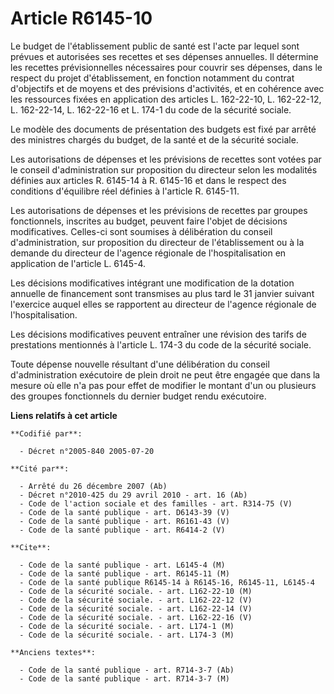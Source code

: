 # Article R6145-10

Le budget de l'établissement public de santé est l'acte par lequel sont prévues et autorisées ses recettes et ses dépenses
annuelles. Il détermine les recettes prévisionnelles nécessaires pour couvrir ses dépenses, dans le respect du projet
d'établissement, en fonction notamment du contrat d'objectifs et de moyens et des prévisions d'activités, et en cohérence
avec les ressources fixées en application des articles L. 162-22-10, L. 162-22-12, L. 162-22-14, L. 162-22-16 et L. 174-1 du
code de la sécurité sociale.

Le modèle des documents de présentation des budgets est fixé par arrêté des ministres chargés du budget, de la santé et de la
sécurité sociale.

Les autorisations de dépenses et les prévisions de recettes sont votées par le conseil d'administration sur proposition du
directeur selon les modalités définies aux articles R. 6145-14 à R. 6145-16 et dans le respect des conditions d'équilibre
réel définies à l'article R. 6145-11.

Les autorisations de dépenses et les prévisions de recettes par groupes fonctionnels, inscrites au budget, peuvent faire
l'objet de décisions modificatives. Celles-ci sont soumises à délibération du conseil d'administration, sur proposition du
directeur de l'établissement ou à la demande du directeur de l'agence régionale de l'hospitalisation en application de
l'article L. 6145-4.

Les décisions modificatives intégrant une modification de la dotation annuelle de financement sont transmises au plus tard le
31 janvier suivant l'exercice auquel elles se rapportent au directeur de l'agence régionale de l'hospitalisation.

Les décisions modificatives peuvent entraîner une révision des tarifs de prestations mentionnés à l'article L. 174-3 du code
de la sécurité sociale.

Toute dépense nouvelle résultant d'une délibération du conseil d'administration exécutoire de plein droit ne peut être
engagée que dans la mesure où elle n'a pas pour effet de modifier le montant d'un ou plusieurs des groupes fonctionnels du
dernier budget rendu exécutoire.

**Liens relatifs à cet article**

	**Codifié par**:

	  - Décret n°2005-840 2005-07-20

	**Cité par**:

	  - Arrêté du 26 décembre 2007 (Ab)
	  - Décret n°2010-425 du 29 avril 2010 - art. 16 (Ab)
	  - Code de l'action sociale et des familles - art. R314-75 (V)
	  - Code de la santé publique - art. D6143-39 (V)
	  - Code de la santé publique - art. R6161-43 (V)
	  - Code de la santé publique - art. R6414-2 (V)

	**Cite**:

	  - Code de la santé publique - art. L6145-4 (M)
	  - Code de la santé publique - art. R6145-11 (M)
	  - Code de la santé publique R6145-14 à R6145-16, R6145-11, L6145-4
	  - Code de la sécurité sociale. - art. L162-22-10 (M)
	  - Code de la sécurité sociale. - art. L162-22-12 (V)
	  - Code de la sécurité sociale. - art. L162-22-14 (V)
	  - Code de la sécurité sociale. - art. L162-22-16 (V)
	  - Code de la sécurité sociale. - art. L174-1 (M)
	  - Code de la sécurité sociale. - art. L174-3 (M)

	**Anciens textes**:

	  - Code de la santé publique - art. R714-3-7 (Ab)
	  - Code de la santé publique - art. R714-3-7 (M)
